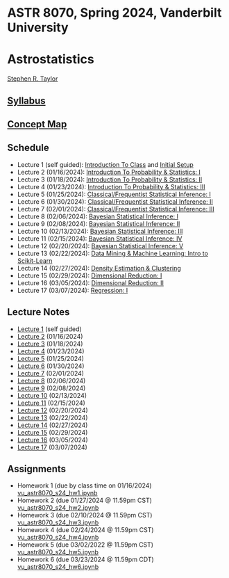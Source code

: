 # ASTR 8070, Spring 2024, Vanderbilt University
# Astrostatistics

[Stephen R. Taylor](https://my.vanderbilt.edu/stephentaylor/) 

## [Syllabus](ASTR8070_Syllabus_Spring2024.pdf)
## [Concept Map](ASTR8070__ConceptMap.pdf)

## Schedule

* Lecture 1 (self guided): [Introduction To Class](lectures/Lecture_1a.ipynb) and [Initial Setup](lectures/Lecture_1b.ipynb)
* Lecture 2 (01/16/2024): [Introduction To Probability & Statistics: I](lectures/Lecture_2.ipynb)
* Lecture 3 (01/18/2024): [Introduction To Probability & Statistics: II](lectures/Lecture_3.ipynb)
* Lecture 4 (01/23/2024): [Introduction To Probability & Statistics: III](lectures/Lecture_4.ipynb)
* Lecture 5 (01/25/2024): [Classical/Frequentist Statistical Inference: I](lectures/Lecture_5.ipynb)
* Lecture 6 (01/30/2024): [Classical/Frequentist Statistical Inference: II](lectures/Lecture_6.ipynb)
* Lecture 7 (02/01/2024): [Classical/Frequentist Statistical Inference: III](lectures/Lecture_7.ipynb)
* Lecture 8 (02/06/2024): [Bayesian Statistical Inference: I](lectures/Lecture_8.ipynb)
* Lecture 9 (02/08/2024): [Bayesian Statistical Inference: II](lectures/Lecture_9.ipynb)
* Lecture 10 (02/13/2024): [Bayesian Statistical Inference: III](lectures/Lecture_10.ipynb)
* Lecture 11 (02/15/2024): [Bayesian Statistical Inference: IV](lectures/Lecture_11.ipynb)
* Lecture 12 (02/20/2024): [Bayesian Statistical Inference: V](lectures/Lecture_12.ipynb)
* Lecture 13 (02/22/2024): [Data Mining & Machine Learning: Intro to Scikit-Learn](lectures/Lecture_13.ipynb)
* Lecture 14 (02/27/2024): [Density Estimation & Clustering](lectures/Lecture_14.ipynb)
* Lecture 15 (02/29/2024): [Dimensional Reduction: I](lectures/Lecture_15.ipynb)
* Lecture 16 (03/05/2024): [Dimensional Reduction: II](lectures/Lecture_16.ipynb)
* Lecture 17 (03/07/2024): [Regression: I](lectures/Lecture_17.ipynb)
<!--
* Lecture 18 (03/19/2022): [Regression: II](lectures/Lecture_18.ipynb)
* Lecture 19 (03/21/2022): [Classification: I](lectures/Lecture_19.ipynb)
* Lecture 20 (03/26/2022): [Classification: II](lectures/Lecture_20.ipynb)
* Lecture 21 (03/28/2022): [Deep Learning: I](lectures/Lecture_21.ipynb)
* Lecture 22 (04/02/2024): [Deep Learning: II](lectures/Lecture_22.ipynb)
* Lecture 23 (04/04/2024): [Time Series Analysis: I](lectures/Lecture_23.ipynb)
* Lecture 24 (04/09/2024): [Time Series Analysis: II](lectures/Lecture_24.ipynb)
* Lecture 25 (04/11/2024): [Time Series Analysis: II](lectures/Lecture_24.ipynb)
* Lecture 26 (04/16/2024): [Time Series Analysis: II](lectures/Lecture_24.ipynb)
* Lecture 27 (04/18/2024): [Time Series Analysis: II](lectures/Lecture_24.ipynb)
-->

## Lecture Notes

* [Lecture 1](lectures/notes/Lecture%201.pdf) (self guided)
* [Lecture 2](lectures/notes/Lecture%202.pdf) (01/16/2024)
* [Lecture 3](lectures/notes/Lecture%203.pdf) (01/18/2024)
* [Lecture 4](lectures/notes/Lecture%204.pdf) (01/23/2024)
* [Lecture 5](lectures/notes/Lecture%205.pdf) (01/25/2024)
* [Lecture 6](lectures/notes/Lecture%206.pdf) (01/30/2024)
* [Lecture 7](lectures/notes/Lecture%207.pdf) (02/01/2024)
* [Lecture 8](lectures/notes/Lecture%208.pdf) (02/06/2024)
* [Lecture 9](lectures/notes/Lecture%209.pdf) (02/08/2024)
* [Lecture 10](lectures/notes/Lecture%2010.pdf) (02/13/2024)
* [Lecture 11](lectures/notes/Lecture%2011.pdf) (02/15/2024)
* [Lecture 12](lectures/notes/Lecture%2012.pdf) (02/20/2024)
* [Lecture 13](lectures/notes/Lecture%2013.pdf) (02/22/2024)
* [Lecture 14](lectures/notes/Lecture%2014.pdf) (02/27/2024)
* [Lecture 15](lectures/notes/Lecture%2015.pdf) (02/29/2024)
* [Lecture 16](lectures/notes/Lecture%2016.pdf) (03/05/2024)
* [Lecture 17](lectures/notes/Lecture%2017.pdf) (03/07/2024)
<!--
* [Lecture 18](lectures/notes/Lecture%2018.pdf) (03/24/2022)
* [Lecture 19](lectures/notes/Lecture%2019.pdf) (03/29/2022)
* [Lecture 20](lectures/notes/Lecture%2020.pdf) (03/31/2022)
* [Lecture 21](lectures/notes/Lecture%2021.pdf) (04/05/2022)
* [Lecture 22](lectures/notes/Lecture%2022.pdf) (04/07/2022)
* [Lecture 23](lectures/notes/Lecture%2023.pdf) (04/14/2022)
* [Lecture 24](lectures/notes/Lecture%2024.pdf) (04/19/2022)
-->

## Assignments

* Homework 1 (due by class time on 01/16/2024) [vu_astr8070_s24_hw1.ipynb](coursework/homeworks/vu_astr8070_s24_hw1.ipynb)
* Homework 2 (due 01/27/2024 @ 11.59pm CST) [vu_astr8070_s24_hw2.ipynb](coursework/homeworks/vu_astr8070_s24_hw2.ipynb)
* Homework 3 (due 02/10/2024 @ 11.59pm CST) [vu_astr8070_s24_hw3.ipynb](coursework/homeworks/vu_astr8070_s24_hw3.ipynb)
* Homework 4 (due 02/24/2024 @ 11.59pm CST) [vu_astr8070_s24_hw4.ipynb](coursework/homeworks/vu_astr8070_s24_hw4.ipynb)
* Homework 5 (due 03/02/2022 @ 11.59pm CST) [vu_astr8070_s24_hw5.ipynb](coursework/homeworks/vu_astr8070_s24_hw5.ipynb)
* Homework 6 (due 03/23/2024 @ 11.59pm CDT) [vu_astr8070_s24_hw6.ipynb](coursework/homeworks/vu_astr8070_s24_hw6.ipynb)
<!--
* Homework 7 (due 04/02/2022 @ 11.59pm CDT) [vu_astr8070_s22_hw7.ipynb](coursework/homeworks/vu_astr8070_s22_hw7.ipynb)
* Homework 8 (due 04/09/2022 @ 11.59pm CDT) [vu_astr8070_s22_hw8.ipynb](coursework/homeworks/vu_astr8070_s22_hw8.ipynb)
* Homework 9 (due 04/16/2022 @ 11.59pm CDT) [vu_astr8070_s22_hw9.ipynb](coursework/homeworks/vu_astr8070_s22_hw9.ipynb)
-->
